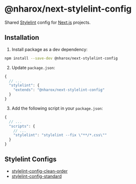# @nharox/next-stylelint-config

Shared [Stylelint](https://stylelint.io/) config for [Next.js](https://nextjs.org/) projects.

## Installation

1. Install package as a dev dependency:

```bash
npm install --save-dev @nharox/next-stylelint-config
```

2. Update `package.json`:

```js
{
  // ...
  "stylelint": {
    "extends": "@nharox/next-stylelint-config"
  }
}
```

3. Add the following script in your `package.json`:

```js
{
  // ...
  "scripts": {
    // ...
    "stylelint": "stylelint --fix \"**/*.css\""
  }
}
```

## Stylelint Configs

- [stylelint-config-clean-order](https://github.com/kutsan/stylelint-config-clean-order)
- [stylelint-config-standard](https://github.com/stylelint/stylelint-config-standard)
